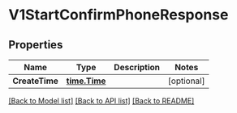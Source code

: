 # V1StartConfirmPhoneResponse

## Properties

Name | Type | Description | Notes
------------ | ------------- | ------------- | -------------
**CreateTime** | [**time.Time**](time.Time.md) |  | [optional] 

[[Back to Model list]](../README.md#documentation-for-models) [[Back to API list]](../README.md#documentation-for-api-endpoints) [[Back to README]](../README.md)


